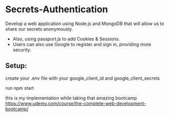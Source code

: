 # Secrets-Authentication

Develop a web application using Node.js and MongoDB that will allow us to share our secrets anonymously.
- Also, using passport.js to add Cookies & Sessions.
- Users can also use Google to register and sign in, providing more security.


Setup:
-----

create your .env file with your google_client_id and google_client_secrets

run npm start 


this is my implementation while taking that amazing bootcamp  
https://www.udemy.com/course/the-complete-web-development-bootcamp/
